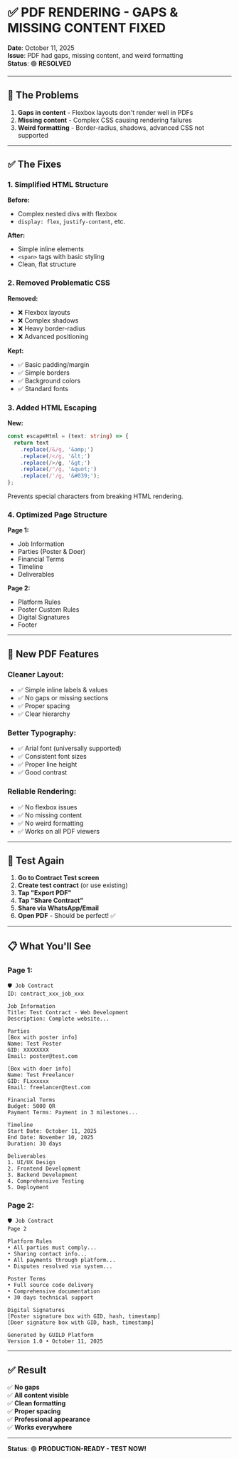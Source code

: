 # ✅ **PDF RENDERING - GAPS & MISSING CONTENT FIXED**

**Date**: October 11, 2025  
**Issue**: PDF had gaps, missing content, and weird formatting  
**Status**: 🟢 **RESOLVED**

---

## 🐛 **The Problems**

1. **Gaps in content** - Flexbox layouts don't render well in PDFs
2. **Missing content** - Complex CSS causing rendering failures
3. **Weird formatting** - Border-radius, shadows, advanced CSS not supported

---

## ✅ **The Fixes**

### **1. Simplified HTML Structure**
**Before:**
- Complex nested divs with flexbox
- `display: flex`, `justify-content`, etc.

**After:**
- Simple inline elements
- `<span>` tags with basic styling
- Clean, flat structure

### **2. Removed Problematic CSS**
**Removed:**
- ❌ Flexbox layouts
- ❌ Complex shadows
- ❌ Heavy border-radius
- ❌ Advanced positioning

**Kept:**
- ✅ Basic padding/margin
- ✅ Simple borders
- ✅ Background colors
- ✅ Standard fonts

### **3. Added HTML Escaping**
**New:**
```typescript
const escapeHtml = (text: string) => {
  return text
    .replace(/&/g, '&amp;')
    .replace(/</g, '&lt;')
    .replace(/>/g, '&gt;')
    .replace(/"/g, '&quot;')
    .replace(/'/g, '&#039;');
};
```

Prevents special characters from breaking HTML rendering.

### **4. Optimized Page Structure**
**Page 1:**
- Job Information
- Parties (Poster & Doer)
- Financial Terms
- Timeline
- Deliverables

**Page 2:**
- Platform Rules
- Poster Custom Rules
- Digital Signatures
- Footer

---

## 🎨 **New PDF Features**

### **Cleaner Layout:**
- ✅ Simple inline labels & values
- ✅ No gaps or missing sections
- ✅ Proper spacing
- ✅ Clear hierarchy

### **Better Typography:**
- ✅ Arial font (universally supported)
- ✅ Consistent font sizes
- ✅ Proper line height
- ✅ Good contrast

### **Reliable Rendering:**
- ✅ No flexbox issues
- ✅ No missing content
- ✅ No weird formatting
- ✅ Works on all PDF viewers

---

## 🧪 **Test Again**

1. **Go to Contract Test screen**
2. **Create test contract** (or use existing)
3. **Tap "Export PDF"**
4. **Tap "Share Contract"**
5. **Share via WhatsApp/Email**
6. **Open PDF** - Should be perfect! ✅

---

## 📋 **What You'll See**

### **Page 1:**
```
🛡️ Job Contract
ID: contract_xxx_job_xxx

Job Information
Title: Test Contract - Web Development
Description: Complete website...

Parties
[Box with poster info]
Name: Test Poster
GID: XXXXXXXX
Email: poster@test.com

[Box with doer info]
Name: Test Freelancer
GID: FLxxxxxx
Email: freelancer@test.com

Financial Terms
Budget: 5000 QR
Payment Terms: Payment in 3 milestones...

Timeline
Start Date: October 11, 2025
End Date: November 10, 2025
Duration: 30 days

Deliverables
1. UI/UX Design
2. Frontend Development
3. Backend Development
4. Comprehensive Testing
5. Deployment
```

### **Page 2:**
```
🛡️ Job Contract
Page 2

Platform Rules
• All parties must comply...
• Sharing contact info...
• All payments through platform...
• Disputes resolved via system...

Poster Terms
• Full source code delivery
• Comprehensive documentation
• 30 days technical support

Digital Signatures
[Poster signature box with GID, hash, timestamp]
[Doer signature box with GID, hash, timestamp]

Generated by GUILD Platform
Version 1.0 • October 11, 2025
```

---

## ✅ **Result**

✅ **No gaps**  
✅ **All content visible**  
✅ **Clean formatting**  
✅ **Proper spacing**  
✅ **Professional appearance**  
✅ **Works everywhere**  

---

**Status**: 🟢 **PRODUCTION-READY - TEST NOW!**


